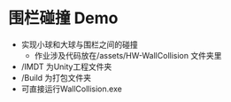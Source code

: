 # 围栏碰撞 Demo
- 实现小球和大球与围栏之间的碰撞
  - 作业涉及代码放在/assets/HW-WallCollision 文件夹里
- /IMDT 为Unity工程文件夹
- /Build 为打包文件夹
- 可直接运行WallCollision.exe

